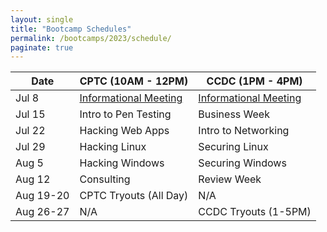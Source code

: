 ```yaml
---
layout: single
title: "Bootcamp Schedules"
permalink: /bootcamps/2023/schedule/
paginate: true
---
```


| Date | CPTC (10AM - 12PM) | CCDC (1PM - 4PM) |
| ---- | -------------------- | -------------------- |
| Jul 8 | [Informational Meeting](/bootcamps/2023/meeting-1/) | [Informational Meeting](/bootcamps/2023/meeting-1/) |
| Jul 15 | Intro to Pen Testing  | Business Week |
| Jul 22 | Hacking Web Apps | Intro to Networking |
| Jul 29  | Hacking Linux    | Securing Linux |
| Aug 5 | Hacking Windows | Securing Windows |
| Aug 12 | Consulting | Review Week |
| Aug 19-20 | CPTC Tryouts (All Day) | N/A |
| Aug 26-27 | N/A | CCDC Tryouts (1-5PM) |